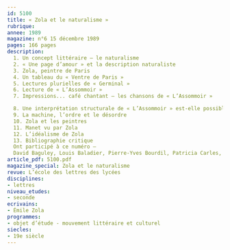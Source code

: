 ```yaml
---
id: 5100
title: « Zola et le naturalisme »
rubrique: 
annee: 1989
magazine: n°6 15 décembre 1989
pages: 166 pages
description: 
  1. Un concept littéraire – le naturalisme
  2. « Une page d’amour » et la description naturaliste
  3. Zola, peintre de Paris
  4. Un tableau du « Ventre de Paris »
  5. Lectures plurielles de « Germinal »
  6. Lecture de « L’Assommoir »
  7. Impressions... café chantant – les chansons de « L’Assommoir »

  8. Une interprétation structurale de « L’Assommoir » est-elle possible ?
  9. La machine, l’ordre et le désordre
  10. Zola et les peintres
  11. Manet vu par Zola
  12. L’idéalisme de Zola
  13. Bibliographie critique
  Ont participé à ce numéro – 
  David Baguley, Louis Baladier, Pierre-Yves Bourdil, Patricia Carles, Francis Collet, Béatrice Desgranges, Jean-Pierre Leduc-Adine, Alain Pagès, Yves Pihan, Monique Pinthon et Servanne Woodward
article_pdf: 5100.pdf
magazine_special: Zola et le naturalisme
revue: L’école des lettres des lycées
disciplines:
- lettres
niveau_etudes:
- seconde
ecrivains:
- Émile Zola
programmes:
- objet d’étude - mouvement littéraire et culturel
siecles:
- 19e siècle
---
```

